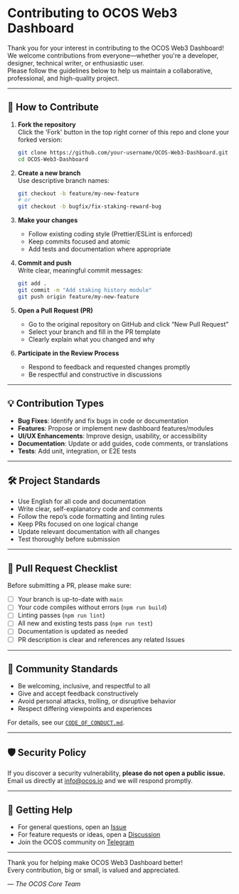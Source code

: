 
# Contributing to OCOS Web3 Dashboard

Thank you for your interest in contributing to the OCOS Web3 Dashboard!  
We welcome contributions from everyone—whether you're a developer, designer, technical writer, or enthusiastic user.  
Please follow the guidelines below to help us maintain a collaborative, professional, and high-quality project.

---

## 📌 How to Contribute

1. **Fork the repository**  
   Click the 'Fork' button in the top right corner of this repo and clone your forked version:
   ```bash
   git clone https://github.com/your-username/OCOS-Web3-Dashboard.git
   cd OCOS-Web3-Dashboard
   ```

2. **Create a new branch**  
   Use descriptive branch names:
   ```bash
   git checkout -b feature/my-new-feature
   # or
   git checkout -b bugfix/fix-staking-reward-bug
   ```

3. **Make your changes**  
   - Follow existing coding style (Prettier/ESLint is enforced)
   - Keep commits focused and atomic
   - Add tests and documentation where appropriate

4. **Commit and push**  
   Write clear, meaningful commit messages:
   ```bash
   git add .
   git commit -m "Add staking history module"
   git push origin feature/my-new-feature
   ```

5. **Open a Pull Request (PR)**  
   - Go to the original repository on GitHub and click “New Pull Request”
   - Select your branch and fill in the PR template
   - Clearly explain what you changed and why

6. **Participate in the Review Process**  
   - Respond to feedback and requested changes promptly
   - Be respectful and constructive in discussions

---

## 💡 Contribution Types

- **Bug Fixes**: Identify and fix bugs in code or documentation
- **Features**: Propose or implement new dashboard features/modules
- **UI/UX Enhancements**: Improve design, usability, or accessibility
- **Documentation**: Update or add guides, code comments, or translations
- **Tests**: Add unit, integration, or E2E tests

---

## 🛠️ Project Standards

- Use English for all code and documentation
- Write clear, self-explanatory code and comments
- Follow the repo’s code formatting and linting rules
- Keep PRs focused on one logical change
- Update relevant documentation with all changes
- Test thoroughly before submission

---

## 📝 Pull Request Checklist

Before submitting a PR, please make sure:

- [ ] Your branch is up-to-date with `main`
- [ ] Your code compiles without errors (`npm run build`)
- [ ] Linting passes (`npm run lint`)
- [ ] All new and existing tests pass (`npm run test`)
- [ ] Documentation is updated as needed
- [ ] PR description is clear and references any related Issues

---

## 👥 Community Standards

- Be welcoming, inclusive, and respectful to all
- Give and accept feedback constructively
- Avoid personal attacks, trolling, or disruptive behavior
- Respect differing viewpoints and experiences

For details, see our [`CODE_OF_CONDUCT.md`](CODE_OF_CONDUCT.md).

---

## 🛡️ Security Policy

If you discover a security vulnerability, **please do not open a public issue.**  
Email us directly at [info@ocos.io](mailto:info@ocos.io) and we will respond promptly.

---

## 🙌 Getting Help

- For general questions, open an [Issue](https://github.com/OCOSToken/OCOS-Web3-Dashboard/issues)
- For feature requests or ideas, open a [Discussion](https://github.com/OCOSToken/OCOS-Web3-Dashboard/discussions)
- Join the OCOS community on [Telegram](https://t.me/ocoscommunity)

---

Thank you for helping make OCOS Web3 Dashboard better!  
Every contribution, big or small, is valued and appreciated.

—
_The OCOS Core Team_
